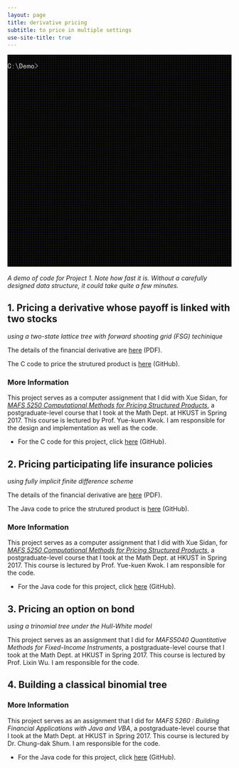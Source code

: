 ```yaml
---
layout: page
title: derivative pricing
subtitle: to price in multiple settings
use-site-title: true
---
```


![demo](demo.gif)

*A demo of code for Project 1. Note how fast it is. Without a carefully designed data structure, it could take quite a few minutes.*

## 1. Pricing a derivative whose payoff is linked with two stocks

*using a two-state lattice tree with forward shooting grid (FSG) techinique*

The details of the financial derivative are [here](https://github.com/imfl/derivative-pricing/tree/master/two-state-lattice-fsg/que.pdf) (PDF).

The C code to price the strutured product is [here](https://github.com/imfl/derivative-pricing/blob/master/two-state-lattice-fsg/sol.c) (GitHub).

### More Information 

This project serves as a computer assignment that I did with Xue Sidan, for [*MAFS 5250 Computational Methods for Pricing Structured Products*](https://www.math.ust.hk/~maykwok/MAFS5250.htm), a postgraduate-level course that I took at the Math Dept. at HKUST in Spring 2017. This course is lectured by Prof. Yue-kuen Kwok. I am responsible for the design and implementation as well as the code.

- For the C code for this project, click [here](https://github.com/imfl/derivative-pricing) (GitHub).

## 2. Pricing participating life insurance policies

*using fully implicit finite difference scheme*

The details of the financial derivative are [here](https://github.com/imfl/derivative-pricing/tree/master/fully-implicit-finite-difference/que.pdf) (PDF).

The Java code to price the strutured product is [here](https://github.com/imfl/derivative-pricing/blob/master/fully-implicit-finite-difference) (GitHub).

### More Information

This project serves as a computer assignment that I did with Xue Sidan, for [*MAFS 5250 Computational Methods for Pricing Structured Products*](https://www.math.ust.hk/~maykwok/MAFS5250.htm), a postgraduate-level course that I took at the Math Dept. at HKUST in Spring 2017. This course is lectured by Prof. Yue-kuen Kwok. I am responsible for the code.

- For the Java code for this project, click [here](https://github.com/imfl/derivative-pricing) (GitHub).

## 3. Pricing an option on bond

*using a trinomial tree under the Hull-White model*

This project serves as an assignment that I did for *MAFS5040 Quantitative Methods for Fixed-Income Instruments*, a postgraduate-level course that I took at the Math Dept. at HKUST in Spring 2017. This course is lectured by Prof. Lixin Wu. I am responsible for the code.

## 4. Building a classical binomial tree

### More Information

This project serves as an assignment that I did for *MAFS 5260 : Building Financial Applications with Java and VBA*, a postgraduate-level course that I took at the Math Dept. at HKUST in Spring 2017. This course is lectured by Dr. Chung-dak Shum. I am responsible for the code.

- For the Java code for this project, click [here](https://github.com/imfl/derivative-pricing) (GitHub).


